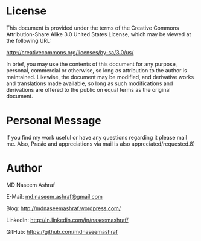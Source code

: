 License
==========

This document is provided under the terms of the Creative Commons Attribution-Share Alike 3.0 United States License, which may be viewed at the following URL:

http://creativecommons.org/licenses/by-sa/3.0/us/

In brief, you may use the contents of this document for any purpose, personal, commercial or otherwise, so long as attribution to the author is maintained. Likewise, the document may be modified, and derivative works and translations made available, so long as such modifications and derivations are offered to the public on equal terms as the original document.

Personal Message
=================

If you find my work useful or have any questions regarding it please mail me. Also, Prasie and appreciations via mail is also appreciated/requested.8)

Author
===========

MD Naseem Ashraf

E-Mail: md.naseem.ashraf@gmail.com

Blog: http://mdnaseemashraf.wordpress.com/

LinkedIn: http://in.linkedin.com/in/naseemashraf/

GitHub: https://github.com/mdnaseemashraf

